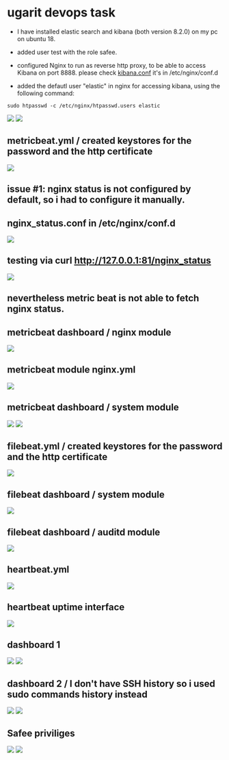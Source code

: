 # ugarit devops task 

* I have installed elastic search and kibana (both version 8.2.0) on my pc on ubuntu 18. 

* added user test with the role safee.  

* configured Nginx to run as reverse http proxy, to be able to access Kibana on port 8888. please check [kibana.conf](https://github.com/Dina-Adel-1302/ugarit/blob/bcc2c511da375c5369da3624a208a5e2149af4dc/kibana.conf) it's in /etc/nginx/conf.d
       
* added the defautl user "elastic" in nginx for accessing kibana, using the following command:  
 ```
sudo htpasswd -c /etc/nginx/htpasswd.users elastic
```
![](https://github.com/Dina-Adel-1302/ugarit/blob/a6ee7045796dc6e6f1ed87acea3fe32042579f9a/screen_shots/Screenshot%20from%202022-12-04%2020-32-43.png)
![](https://github.com/Dina-Adel-1302/ugarit/blob/a6ee7045796dc6e6f1ed87acea3fe32042579f9a/screen_shots/Screenshot%20from%202022-12-04%2020-34-08.png)


## metricbeat.yml / created keystores for the password and the http certificate
![](https://github.com/Dina-Adel-1302/ugarit/blob/007ead8b3387f42a8ac3c2c9a52bb353db55dc60/screen_shots/Screenshot%20from%202022-12-05%2012-21-40.png)

## issue #1: nginx status is not configured by default, so i had to configure it manually.
## nginx_status.conf in /etc/nginx/conf.d
![](https://github.com/Dina-Adel-1302/ugarit/blob/98d72fd5ba36edf3e2495886bcdcb04986e89689/screen_shots/Screenshot%20from%202022-12-07%2010-08-21.png)

## testing via curl http://127.0.0.1:81/nginx_status
![](https://github.com/Dina-Adel-1302/ugarit/blob/a60e509c1e6bd8385d1d4f475c51f6c98c68e81c/screen_shots/Screenshot%20from%202022-12-07%2010-18-42.png)

## nevertheless metric beat is not able to fetch nginx status.
## metricbeat dashboard / nginx module 
![](https://github.com/Dina-Adel-1302/ugarit/blob/98d72fd5ba36edf3e2495886bcdcb04986e89689/screen_shots/Screenshot%20from%202022-12-07%2010-05-29.png)

## metricbeat module nginx.yml
![](https://github.com/Dina-Adel-1302/ugarit/blob/98d72fd5ba36edf3e2495886bcdcb04986e89689/screen_shots/Screenshot%20from%202022-12-07%2010-04-19.png)

## metricbeat dashboard / system module
![](https://github.com/Dina-Adel-1302/ugarit/blob/98d72fd5ba36edf3e2495886bcdcb04986e89689/screen_shots/Screenshot%20from%202022-12-07%2010-06-28.png)
![](https://github.com/Dina-Adel-1302/ugarit/blob/98d72fd5ba36edf3e2495886bcdcb04986e89689/screen_shots/Screenshot%20from%202022-12-07%2010-06-33.png)


## filebeat.yml / created keystores for the password and the http certificate
![](https://github.com/Dina-Adel-1302/ugarit/blob/b6cc2fbdd0b6a189cbce4f7d62859d53a6997b5d/screen_shots/Screenshot%20from%202022-12-05%2012-54-56.png)


## filebeat dashboard / system module
![](https://github.com/Dina-Adel-1302/ugarit/blob/803325522d5170f8669cf5f183b1ba18507814b7/screen_shots/Screenshot%20from%202022-12-07%2008-27-45.png)

## filebeat dashboard / auditd module
![](https://github.com/Dina-Adel-1302/ugarit/blob/803325522d5170f8669cf5f183b1ba18507814b7/screen_shots/Screenshot%20from%202022-12-07%2008-28-57.png)

## heartbeat.yml
![](https://github.com/Dina-Adel-1302/ugarit/blob/42b177a12a0812bb503b2296873407f37727464b/screen_shots/Screenshot%20from%202022-12-05%2021-53-42.png)

## heartbeat uptime interface 
![](https://github.com/Dina-Adel-1302/ugarit/blob/843c88938fb3514e1243416e040dd77b81f9663f/screen_shots/Screenshot%20from%202022-12-05%2023-12-48.png)

## dashboard 1
![](https://github.com/Dina-Adel-1302/ugarit/blob/9edbcd8f8879e2559f1a787ba27fa20405375c66/screen_shots/dashboard1/Screenshot%20from%202022-12-06%2001-43-48.png)
![](https://github.com/Dina-Adel-1302/ugarit/blob/9edbcd8f8879e2559f1a787ba27fa20405375c66/screen_shots/dashboard1/Screenshot%20from%202022-12-06%2011-42-35.png)

## dashboard 2 / I don't have SSH history so i used sudo commands history instead
![](https://github.com/Dina-Adel-1302/ugarit/blob/9edbcd8f8879e2559f1a787ba27fa20405375c66/screen_shots/dashboard2/Screenshot%20from%202022-12-06%2011-47-27.png)
![](https://github.com/Dina-Adel-1302/ugarit/blob/9edbcd8f8879e2559f1a787ba27fa20405375c66/screen_shots/dashboard2/Screenshot%20from%202022-12-06%2011-52-42.png)

## Safee priviliges 
![](https://github.com/Dina-Adel-1302/ugarit/blob/37517222f900eabc642aabd9318514c27ba7e22c/screen_shots/Screenshot%20from%202022-12-07%2006-42-51.png)
![](https://github.com/Dina-Adel-1302/ugarit/blob/3feb803a8a002d0f9a374830479a1e508983661a/screen_shots/Screenshot%20from%202022-12-07%2006-43-11.png)

